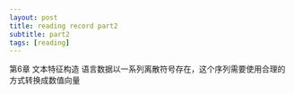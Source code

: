 ```yaml
---
layout: post
title: reading record part2
subtitle: part2
tags: [reading]
---
```



第6章 文本特征构造
语言数据以一系列离散符号存在，这个序列需要使用合理的方式转换成数值向量

